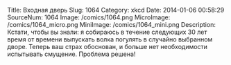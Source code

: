Title: Входная дверь 
Slug: 1064 
Category: xkcd 
Date: 2014-01-06 00:58:29 
SourceNum: 1064 
Image: /comics/1064.png 
MicroImage: /comics/1064_micro.png 
MiniImage: /comics/1064_mini.png 
Description: Кстати, чтобы вы знали: я собираюсь в течение следующих 30 лет время от времени выпускать волка погулять в случайно выбранном дворе. Теперь ваш страх обоснован, и больше нет необходимости испытывать смущение. Проблема решена! 

